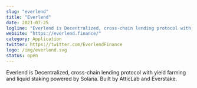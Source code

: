 ```yaml
---
slug: "everlend"
title: "Everlend"
date: 2021-07-25
logline: "Everlend is Decentralized, cross-chain lending protocol with yield farming and liquid staking powered by Solana. Built by AtticLab and Everstake."
website: "https://everlend.finance/"
category: Application
twitter: https://twitter.com/EverlendFinance
logo: /img/everlend.svg
status: open
---
```


Everlend is Decentralized, cross-chain lending protocol with yield farming and liquid staking powered by Solana. Built by AtticLab and Everstake.
